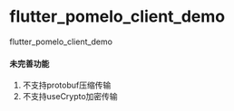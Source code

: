 # flutter_pomelo_client_demo

flutter_pomelo_client_demo

#### 未完善功能

1. 不支持protobuf压缩传输
2. 不支持useCrypto加密传输